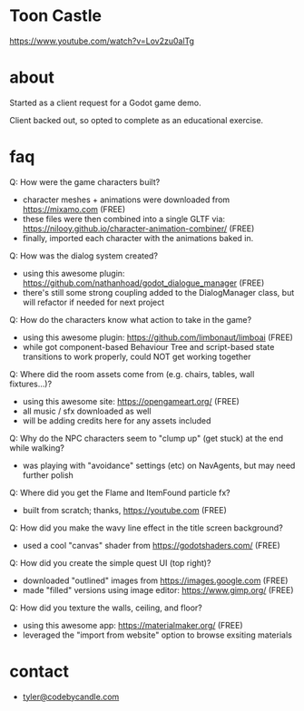 # Toon Castle
https://www.youtube.com/watch?v=Lov2zu0alTg

# about
Started as a client request for a Godot game demo.

Client backed out, so opted to complete as an educational exercise.

# faq
Q: How were the game characters built?
* character meshes + animations were downloaded from https://mixamo.com (FREE)
* these files were then combined into a single GLTF via: https://nilooy.github.io/character-animation-combiner/ (FREE)
* finally, imported each character with the animations baked in.

Q: How was the dialog system created?
* using this awesome plugin: https://github.com/nathanhoad/godot_dialogue_manager (FREE)
* there's still some strong coupling added to the DialogManager class, but will refactor if needed for next project

Q: How do the characters know what action to take in the game?
* using this awesome plugin: https://github.com/limbonaut/limboai (FREE)
* while got component-based Behaviour Tree and script-based state transitions to work properly, could NOT get working together

Q: Where did the room assets come from (e.g. chairs, tables, wall fixtures...)?
* using this awesome site: https://opengameart.org/ (FREE)
* all music / sfx downloaded as well  
* will be adding credits here for any assets included 

Q: Why do the NPC characters seem to "clump up" (get stuck) at the end while walking?
* was playing with "avoidance" settings (etc) on NavAgents, but may need further polish

Q: Where did you get the Flame and ItemFound particle fx?
* built from scratch; thanks, https://youtube.com (FREE)

Q: How did you make the wavy line effect in the title screen background?
* used a cool "canvas" shader from https://godotshaders.com/ (FREE)

Q: How did you create the simple quest UI (top right)?
* downloaded "outlined" images from https://images.google.com (FREE)
* made "filled" versions using image editor: https://www.gimp.org/ (FREE) 

Q: How did you texture the walls, ceiling, and floor?
* using this awesome app: https://materialmaker.org/ (FREE)
* leveraged the "import from website" option to browse exsiting materials

# contact
- tyler@codebycandle.com
